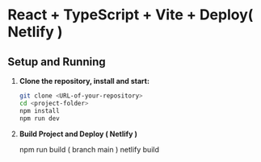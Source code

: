 # React + TypeScript + Vite + Deploy( Netlify )

## Setup and Running

1. **Clone the repository, install and start:**

   ```bash
   git clone <URL-of-your-repository>
   cd <project-folder>
   npm install
   npm run dev

2. **Build Project and Deploy ( Netlify )**

   npm run build ( branch main )
   netlify build
